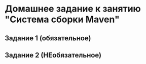 # Домашнее задание к занятию "Система сборки Maven"
## Задание 1 (обязательное)
## Задание 2 (НЕобязательное)